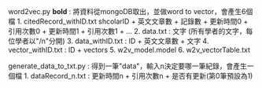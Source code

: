 word2vec.py **bold** : 將資料從mongoDB取出，並做word to vector，會產生6個檔
    1. citedRecord_withID.txt
        shcolarID + 英文文章數 + 記錄數 + 更新時間0 + 引用次數0 + 更新時間1 + 引用次數1 + ...
    2.  data.txt :
        文字 (所有學者的文字，每位學者以"/n"分開)
    3. data_withID.txt :
        ID + 英文文章數 + 文字
    4. vector_withID.txt :
        ID + vectors
    5. w2v_model.model
    6. w2v_vectorTable.txt

generate_data_to_txt.py : 得到一筆"data"，輸入n決定要哪一筆紀錄，會產生一個檔
    1. dataRecord_n.txt :
        更新時間n + 引用次數n + 是否有更新(第0筆預設為1)